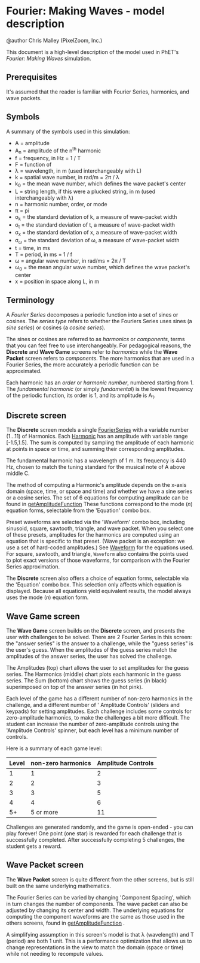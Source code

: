 # Fourier: Making Waves - model description

@author Chris Malley (PixelZoom, Inc.)

This document is a high-level description of the model used in PhET's _Fourier: Making Waves_ simulation.

## Prerequisites

It's assumed that the reader is familiar with Fourier Series, harmonics, and wave packets.

## Symbols

A summary of the symbols used in this simulation:

* A = amplitude
* A<sub>n</sub> = amplitude of the n<sup>th</sup> harmonic
* f = frequency, in Hz = 1 / T
* F = function of
* λ = wavelength, in m (used interchangeably with L)
* k = spatial wave number, in rad/m = 2π / λ
* k<sub>0</sub> = the mean wave number, which defines the wave packet's center
* L = string length, if this were a plucked string, in m (used interchangeably with λ)
* n = harmonic number, order, or mode
* π = pi
* σ<sub>k</sub> = the standard deviation of k, a measure of wave-packet width
* σ<sub>t</sub> = the standard deviation of t, a measure of wave-packet width
* σ<sub>x</sub> = the standard deviation of x, a measure of wave-packet width
* σ<sub>ω</sub> = the standard deviation of ω, a measure of wave-packet width
* t = time, in ms
* T = period, in ms = 1 / f
* ω = angular wave number, in rad/ms = 2π / T
* ω<sub>0</sub> = the mean angular wave number, which defines the wave packet's center
* x = position in space along L, in m

## Terminology

A _Fourier Series_ decomposes a periodic function into a set of sines or cosines. The
_series type_ refers to whether the Fouriers Series uses sines (a _sine series_) or cosines (a _cosine series_[](url)).

The sines or cosines are referred to as _harmonics_ or _components_, terms that you can feel free to use
interchangeably. For pedagogical reasons, the **Discrete** and **Wave Game** screens refer to _harmonics_
while the **Wave Packet** screen refers to _components_. The more harmonics that are used in a Fourier Series, the more
accurately a periodic function can be approximated.

Each harmonic has an _order_ or _harmonic number_, numbered starting from 1. The
_fundamental harmonic_ (or simply _fundamental_) is the lowest frequency of the periodic function, its order is 1, and
its amplitude is A<sub>1</sub>.

## Discrete screen

The **Discrete** screen models a
single [FourierSeries](https://github.com/phetsims/fourier-making-waves/blob/main/js/common/model/FourierSeries.ts)
with a variable number (1...11) of Harmonics.
Each [Harmonic](https://github.com/phetsims/fourier-making-waves/blob/main/js/common/model/Harmonic.ts)
has an amplitude with variable range [-1.5,1.5]. The sum is computed by sampling the amplitude of each harmonic at
points in space or time, and summing their corresponding amplitudes.

The fundamental harmonic has a wavelength of 1 m. Its frequency is 440 Hz, chosen to match the tuning standard for the
musical note of A above middle C.

The method of computing a Harmonic's amplitude depends on the x-axis domain (space, time, or space and time) and whether
we have a sine series or a cosine series. The set of 6 equations for computing amplitude can be found in
[getAmplitudeFunction](https://github.com/phetsims/fourier-making-waves/blob/main/js/common/model/getAmplitudeFunction.ts)
These functions correspond to the mode (_n_) equation forms, selectable from the
'Equation' combo box.

Preset waveforms are selected via the 'Waveform' combo box, including sinusoid, square, sawtooth, triangle, and wave
packet. When you select one of these presets, amplitudes for the harmonics are computed using an equation that is
specific to that preset. (Wave packet is an exception:
we use a set of hard-coded amplitudes.)
See [Waveform](https://github.com/phetsims/fourier-making-waves/blob/main/js/discrete/model/Waveform.ts)
for the equations used. For square, sawtooth, and triangle, `Waveform` also contains the points used to plot exact
versions of those waveforms, for comparison with the Fourier Series approximation.

The **Discrete** screen also offers a choice of equation forms, selectable via the
'Equation' combo box. This selection only affects which equation is displayed. Because all equations yield equivalent
results, the model always uses the mode (_n_) equation form.

## Wave Game screen

The **Wave Game** screen builds on the **Discrete** screen, and presents the user with challenges to be solved. There
are 2 Fourier Series in this screen: the "answer series" is the answer to a challenge, while the "guess series" is the
user's guess. When the amplitudes of the guess series match the amplitudes of the answer series, the user has solved the
challenge.

The Amplitudes (top) chart allows the user to set amplitudes for the guess series. The Harmonics (middle) chart plots
each harmonic in the guess series. The Sum (bottom) chart shows the guess series (in black) superimposed on top of the
answer series (in hot pink).

Each level of the game has a different number of non-zero harmonics in the challenge, and a different number of '
Amplitude Controls' (sliders and keypads) for setting amplitudes. Each challenge includes some controls for
zero-amplitude harmonics, to make the challenges a bit more difficult. The student can increase the number of
zero-amplitude controls using the 'Amplitude Controls' spinner, but each level has a minimum number of controls.

Here is a summary of each game level:

 Level | non-zero harmonics | Amplitude Controls |
-------|--------------------|--------------------|
 1     | 1                  | 2                  |
 2     | 2                  | 3                  |
 3     | 3                  | 5                  |
 4     | 4                  | 6                  | 
 5+    | 5 or more          | 11                 |

Challenges are generated randomly, and the game is open-ended - you can play forever!
One point (one star) is rewarded for each challenge that is successfully completed. After successfully completing 5
challenges, the student gets a reward.

## Wave Packet screen

The **Wave Packet** screen is quite different from the other screens, but is still built on the same underlying
mathematics.

The Fourier Series can be varied by changing 'Component Spacing', which in turn changes the number of components. The
wave packet can also be adjusted by changing its center and width. The underlying equations for computing the component
waveforms are the same as those used in the others screens, found
in [getAmplitudeFunction](https://github.com/phetsims/fourier-making-waves/blob/main/js/common/model/getAmplitudeFunction.ts)
.

A simplifying assumption in this screen's model is that λ (wavelength) and T (period) are both 1 unit. This is a
performance optimization that allows us to change representations in the view to match the domain
(space or time) while not needing to recompute values.
